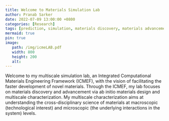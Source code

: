 ```yaml
---
title: Welcome to Materials Simulation Lab
author: Pranab Sarker
date: 2022-07-09 13:00:00 +0800
categories: [Research]
tags: [prediction, simulation, materials discovery, materials advancement, cross-disciplinary]
mermaid: true
pin: true
image:
   path: /img/icmeLAB.pdf
   width: 800
   height: 200
   alt: 
---
```


Welcome to my multiscale simulation lab, an Integrated Computational Materials Engineering Framework (ICMEF), with the vision of facilitating the faster development of novel materials. Through the ICMEF, my lab focuses on materials discovery and advancement via ab initio materials design and multiscale characterization. My multiscale characterization aims at understanding the cross-disciplinary science of materials at macroscopic (technological interest) and microscopic (the underlying interactions in the system) levels.

